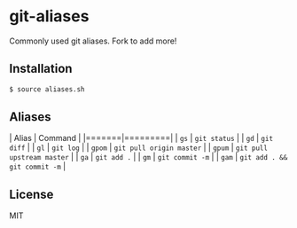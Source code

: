
# git-aliases

Commonly used git aliases. Fork to add more!

## Installation

```bash
$ source aliases.sh
```

## Aliases

| Alias | Command |
|=======|=========|
| `gs`  | `git status` |
| `gd`  | `git diff` |
| `gl`  | `git log` |
| `gpom` | `git pull origin master` |
| `gpum` | `git pull upstream master` |
| `ga`   | `git add .` |
| `gm`   | `git commit -m` |
| `gam`  | `git add . && git commit -m` |

## License

  MIT

